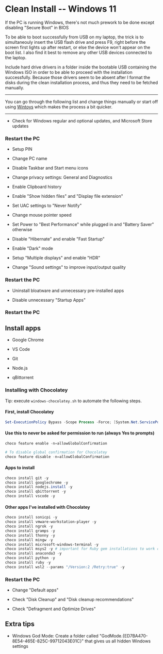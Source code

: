 # Clean Install -- Windows 11

If the PC is running Windows, there's not much prework to be done except disabling "Secure Boot" in BIOS

To be able to boot successfully from USB on my laptop, the trick is to simultaneouly insert the USB flash drive and press F9, right before the screen first lights up after restart, or else the device won't appear on the boot list. I also find it best to remove any other USB devices connected to the laptop.

Include hard drive drivers in a folder inside the bootable USB containing the Windows ISO in order to be able to proceed with the installation successfully. Because those drivers seem to be absent after I format the disks during the clean installation process, and thus they need to be fetched manually.

---

You can go through the following list and change things manually or start off using [Wintoys](https://apps.microsoft.com/detail/9p8ltpgcbzxd?hl=en-US&gl=US) which makes the process a bit quicker.

---

- Check for Windows regular and optional updates, and Microsoft Store updates

### Restart the PC

- Setup PIN

- Change PC name

- Disable Taskbar and Start menu icons

- Change privacy settings: General and Diagnostics

- Enable Clipboard history

- Enable "Show hidden files" and "Display file extension"

- Set UAC settings to "Never Notify"

- Change mouse pointer speed

- Set Power to "Best Performance" while plugged in and "Battery Saver" otherwise

- Disable "Hibernate" and enable "Fast Startup"

- Enable "Dark" mode

- Setup "Multiple displays" and enable "HDR"

- Change "Sound settings" to improve input/output quality

### Restart the PC

- Uninstall bloatware and unnecessary pre-installed apps

- Disable unnecessary "Startup Apps"

### Restart the PC

## Install apps

- Google Chrome

- VS Code

- Git

- Node.js

- qBittorrent

### Installing with Chocolatey

Tip: execute `windows-chocolatey.sh` to automate the following steps.

#### First, install Chocolatey

```powershell
Set-ExecutionPolicy Bypass -Scope Process -Force; [System.Net.ServicePointManager]::SecurityProtocol = [System.Net.ServicePointManager]::SecurityProtocol -bor 3072; iex ((New-Object System.Net.WebClient).DownloadString('https://community.chocolatey.org/install.ps1'))
```

#### Use this to never be asked for permission to run (always Yes to prompts)

```powershell
choco feature enable -n=allowGlobalConfirmation

# To disable global confirmation for Chocolatey
choco feature disable -n=allowGlobalConfirmation
```

#### Apps to install

```powershell
choco install git -y
choco install googlechrome -y
choco install nodejs.install -y
choco install qbittorrent -y
choco install vscode -y
```

#### Other apps I've installed with Chocolatey

```powershell
choco install sonicpi -y
choco install vmware-workstation-player -y
choco install ngrok -y
choco install gramps -y
choco install thonny -y
choco install mingw -y
choco install microsoft-windows-terminal -y
choco install msys2 -y # important for Ruby gem installations to work correctly
choco install anaconda3 -y
choco install python -y
choco install ruby -y
choco install wsl2 --params "/Version:2 /Retry:true" -y
```

### Restart the PC

- Change "Default apps"

- Check "Disk Cleanup" and "Disk cleanup recommendations"

- Check "Defragment and Optimize Drives"

## Extra tips

- Windows God Mode: Create a folder called "GodMode.{ED7BA470-8E54-465E-825C-99712043E01C}" that gives us all hidden Windows settings

